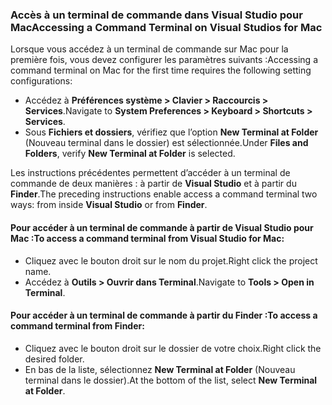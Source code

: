 ### <a name="accessing-a-command-terminal-on-visual-studios-for-mac"></a><span data-ttu-id="7c3f4-101">Accès à un terminal de commande dans Visual Studio pour Mac</span><span class="sxs-lookup"><span data-stu-id="7c3f4-101">Accessing a Command Terminal on Visual Studios for Mac</span></span>

<span data-ttu-id="7c3f4-102">Lorsque vous accédez à un terminal de commande sur Mac pour la première fois, vous devez configurer les paramètres suivants :</span><span class="sxs-lookup"><span data-stu-id="7c3f4-102">Accessing a command terminal on Mac for the first time requires the following setting configurations:</span></span>

* <span data-ttu-id="7c3f4-103">Accédez à **Préférences système > Clavier > Raccourcis > Services**.</span><span class="sxs-lookup"><span data-stu-id="7c3f4-103">Navigate to **System Preferences > Keyboard > Shortcuts > Services**.</span></span>
* <span data-ttu-id="7c3f4-104">Sous **Fichiers et dossiers**, vérifiez que l’option **New Terminal at Folder** (Nouveau terminal dans le dossier) est sélectionnée.</span><span class="sxs-lookup"><span data-stu-id="7c3f4-104">Under **Files and Folders**, verify **New Terminal at Folder** is selected.</span></span>

<span data-ttu-id="7c3f4-105">Les instructions précédentes permettent d’accéder à un terminal de commande de deux manières : à partir de **Visual Studio** et à partir du **Finder**.</span><span class="sxs-lookup"><span data-stu-id="7c3f4-105">The preceding instructions enable access a command terminal two ways: from inside **Visual Studio** or from **Finder**.</span></span> 

#### <a name="to-access-a-command-terminal-from-visual-studio-for-mac"></a><span data-ttu-id="7c3f4-106">Pour accéder à un terminal de commande à partir de Visual Studio pour Mac :</span><span class="sxs-lookup"><span data-stu-id="7c3f4-106">To access a command terminal from Visual Studio for Mac:</span></span>

* <span data-ttu-id="7c3f4-107">Cliquez avec le bouton droit sur le nom du projet.</span><span class="sxs-lookup"><span data-stu-id="7c3f4-107">Right click the project name.</span></span>
* <span data-ttu-id="7c3f4-108">Accédez à **Outils > Ouvrir dans Terminal**.</span><span class="sxs-lookup"><span data-stu-id="7c3f4-108">Navigate to **Tools > Open in Terminal**.</span></span>

#### <a name="to-access-a-command-terminal-from-finder"></a><span data-ttu-id="7c3f4-109">Pour accéder à un terminal de commande à partir du Finder :</span><span class="sxs-lookup"><span data-stu-id="7c3f4-109">To access a command terminal from Finder:</span></span>

* <span data-ttu-id="7c3f4-110">Cliquez avec le bouton droit sur le dossier de votre choix.</span><span class="sxs-lookup"><span data-stu-id="7c3f4-110">Right click the desired folder.</span></span>
* <span data-ttu-id="7c3f4-111">En bas de la liste, sélectionnez **New Terminal at Folder** (Nouveau terminal dans le dossier).</span><span class="sxs-lookup"><span data-stu-id="7c3f4-111">At the bottom of the list, select **New Terminal at Folder**.</span></span>
